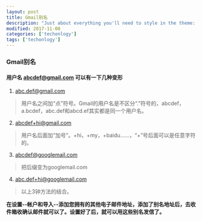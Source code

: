```yaml
---
layout: post
title: Gmail别名
description: "Just about everything you'll need to style in the theme: headings, paragraphs, blockquotes, tables, code blocks, and more."
modified: 2017-11-08
categories: ['techonlogy']
tags: ['techonlogy']
---
```


### Gmail别名
#### 用户名 abcdef@gmail.com 可以有一下几种变形
1. abc.def@gmail.com
> 用户名之间加“点”符号。Gmail的用户名是不区分“.”符号的，abcdef，a.bcdef，abc.def和abcd.ef其实都是同一个用户名。

2. abcdef+hi@gmail.com
> 用户名后面加“加号”。+hi，+my，+baidu......，“+”号后面可以是任意字符的。

3. abcdef@googlemail.com 
> 把后缀变为googlemail.com

4. abc.def+hi@googlemail.com 
> 以上3钟方法的结合。

**在设置--帐户和导入--添加您拥有的其他电子邮件地址，添加了别名地址后，去收件箱收确认邮件就可以了。设置好了后，就可以用这些别名发信了。**